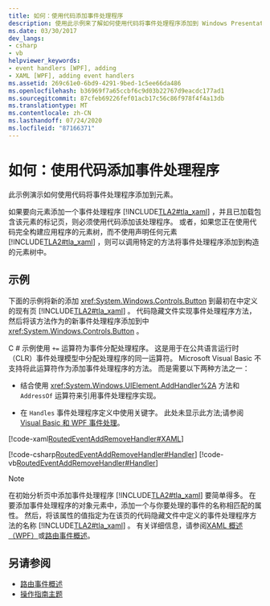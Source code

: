 ```yaml
---
title: 如何：使用代码添加事件处理程序
description: 使用此示例来了解如何使用代码将事件处理程序添加到 Windows Presentation Foundation 中的元素，而不是使用 XAML 来声明它。
ms.date: 03/30/2017
dev_langs:
- csharp
- vb
helpviewer_keywords:
- event handlers [WPF], adding
- XAML [WPF], adding event handlers
ms.assetid: 269c61e0-6bd9-4291-9bed-1c5ee66da486
ms.openlocfilehash: b36969f7a65ccbf6c9d03b22767d9eacdc177ad1
ms.sourcegitcommit: 87cfeb69226fef01acb17c56c86f978f4f4a13db
ms.translationtype: MT
ms.contentlocale: zh-CN
ms.lasthandoff: 07/24/2020
ms.locfileid: "87166371"
---
```

# <a name="how-to-add-an-event-handler-using-code"></a>如何：使用代码添加事件处理程序
此示例演示如何使用代码将事件处理程序添加到元素。  
  
 如果要向元素添加一个事件处理程序 [!INCLUDE[TLA2#tla_xaml](../../../../includes/tla2sharptla-xaml-md.md)] ，并且已加载包含该元素的标记页，则必须使用代码添加该处理程序。 或者，如果您正在使用代码完全构建应用程序的元素树，而不使用声明任何元素 [!INCLUDE[TLA2#tla_xaml](../../../../includes/tla2sharptla-xaml-md.md)] ，则可以调用特定的方法将事件处理程序添加到构造的元素树中。  
  
## <a name="example"></a>示例  
 下面的示例将新的添加 <xref:System.Windows.Controls.Button> 到最初在中定义的现有页 [!INCLUDE[TLA2#tla_xaml](../../../../includes/tla2sharptla-xaml-md.md)] 。 代码隐藏文件实现事件处理程序方法，然后将该方法作为的新事件处理程序添加到中 <xref:System.Windows.Controls.Button> 。  
  
 C # 示例使用 `+=` 运算符为事件分配处理程序。 这是用于在公共语言运行时（CLR）事件处理模型中分配处理程序的同一运算符。 Microsoft Visual Basic 不支持将此运算符作为添加事件处理程序的方法。 而是需要以下两种方法之一：  
  
- 结合使用 <xref:System.Windows.UIElement.AddHandler%2A> 方法和 `AddressOf` 运算符来引用事件处理程序实现。  
  
- 在 `Handles` 事件处理程序定义中使用关键字。 此处未显示此方法;请参阅[Visual Basic 和 WPF 事件处理](visual-basic-and-wpf-event-handling.md)。  
  
 [!code-xaml[RoutedEventAddRemoveHandler#XAML](~/samples/snippets/csharp/VS_Snippets_Wpf/RoutedEventAddRemoveHandler/CSharp/default.xaml#xaml)]  
  
 [!code-csharp[RoutedEventAddRemoveHandler#Handler](~/samples/snippets/csharp/VS_Snippets_Wpf/RoutedEventAddRemoveHandler/CSharp/default.xaml.cs#handler)]
 [!code-vb[RoutedEventAddRemoveHandler#Handler](~/samples/snippets/visualbasic/VS_Snippets_Wpf/RoutedEventAddRemoveHandler/VisualBasic/default.xaml.vb#handler)]  
  
> [!NOTE]
> 在初始分析页中添加事件处理程序 [!INCLUDE[TLA2#tla_xaml](../../../../includes/tla2sharptla-xaml-md.md)] 要简单得多。 在要添加事件处理程序的对象元素中，添加一个与你要处理的事件的名称相匹配的属性。 然后，将该属性的值指定为在该页的代码隐藏文件中定义的事件处理程序方法的名称 [!INCLUDE[TLA2#tla_xaml](../../../../includes/tla2sharptla-xaml-md.md)] 。 有关详细信息，请参阅[XAML 概述（WPF）](../../../desktop-wpf/fundamentals/xaml.md)或[路由事件概述](routed-events-overview.md)。  
  
## <a name="see-also"></a>另请参阅

- [路由事件概述](routed-events-overview.md)
- [操作指南主题](events-how-to-topics.md)
